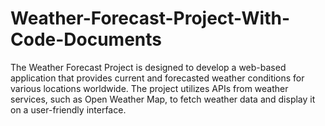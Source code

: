 # Weather-Forecast-Project-With-Code-Documents
The Weather Forecast Project is designed to develop a web-based application that provides current and forecasted weather conditions for various locations worldwide. The project utilizes APIs from weather services, such as Open Weather Map, to fetch weather data and display it on a user-friendly interface.
